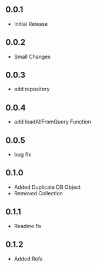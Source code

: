 ## 0.0.1
- Initial Release
## 0.0.2
- Small Changes
## 0.0.3
- add repository
## 0.0.4
- add loadAllFromQuery Function
## 0.0.5
- bug fix
## 0.1.0
- Added Duplicate DB Object
- Removed Collection
## 0.1.1
- Readme fix
## 0.1.2
- Added Refs